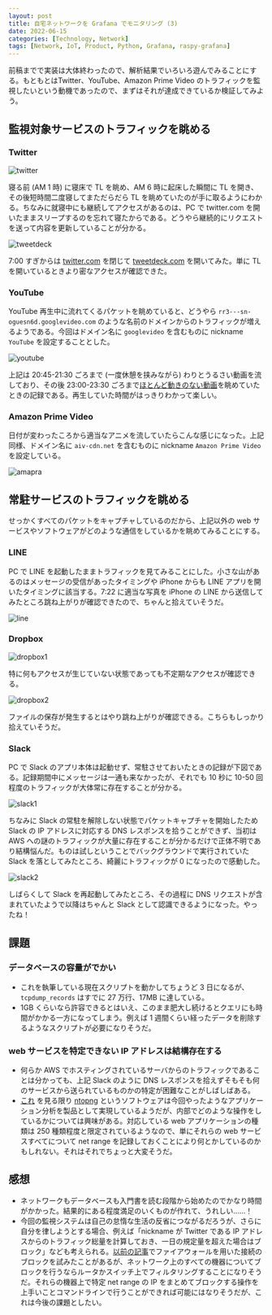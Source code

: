 ```yaml
---
layout: post
title: 自宅ネットワークを Grafana でモニタリング (3)
date: 2022-06-15
categories: [Technology, Network]
tags: [Network, IoT, Product, Python, Grafana, raspy-grafana]
---
```


前稿までで実装は大体終わったので、解析結果でいろいろ遊んでみることにする。もともとはTwitter、YouTube、Amazon Prime Video のトラフィックを監視したいという動機であったので、まずはそれが達成できているか検証してみよう。

## 監視対象サービスのトラフィックを眺める

### Twitter

![twitter](../../assets/img/raspy-grafana/twitter.png)

寝る前 (AM 1 時) に寝床で TL を眺め、AM 6 時に起床した瞬間に TL を開き、その後短時間二度寝してまただらだら TL を眺めていたのが手に取るようにわかる。ちなみに就寝中にも継続してアクセスがあるのは、PC で twitter.com を開いたままスリープするのを忘れて寝たからである。どうやら継続的にリクエストを送って内容を更新していることが分かる。

![tweetdeck](../../assets/img/raspy-grafana/tweetdeck.png)

7:00 すぎからは [twitter.com](http://twitter.com) を閉じて [tweetdeck.com](http://tweetdeck.com) を開いてみた。単に TL を開いているときより密なアクセスが確認できた。

### YouTube

YouTube 再生中に流れてくるパケットを眺めていると、どうやら `rr3---sn-oguesn6d.googlevideo.com` のような名前のドメインからのトラフィックが増えるようである。今回はドメイン名に `googlevideo` を含むものに nickname `YouTube` を設定することとした。

![youtube](../../assets/img/raspy-grafana/youtube.png)

上記は 20:45-21:30 ごろまで (一度休憩を挟みながら) わりとうるさい動画を流しており、その後 23:00-23:30 ごろまで[ほとんど動きのない動画](https://www.youtube.com/watch?v=jNbKHgUqkQs&list=PLKbtZxw-sJ9X1X1zJtB0OwW0bNoiElRih&index=38)を眺めていたときの記録である。再生していた時間がはっきりわかって楽しい。

### Amazon Prime Video

日付が変わったころから適当なアニメを流していたらこんな感じになった。上記同様、ドメイン名に `aiv-cdn.net` を含むものに nickname `Amazon Prime Video` を設定している。

![amapra](../../assets/img/raspy-grafana/amapra.png)

## 常駐サービスのトラフィックを眺める

せっかくすべてのパケットをキャプチャしているのだから、上記以外の web サービスやソフトウェアがどのような通信をしているかを眺めてみることにする。

### LINE

PC で LINE を起動したままトラフィックを見てみることにした。小さな山があるのはメッセージの受信があったタイミングや iPhone からも LINE アプリを開いたタイミングに該当する。7:22 に適当な写真を iPhone の LINE から送信してみたところ跳ね上がりが確認できたので、ちゃんと拾えていそうだ。

![line](../../assets/img/raspy-grafana/line.png)

### Dropbox

![dropbox1](../../assets/img/raspy-grafana/dropbox1.png)

特に何もアクセスが生じていない状態であっても不定期なアクセスが確認できる。

![dropbox2](../../assets/img/raspy-grafana/dropbox2.png)

ファイルの保存が発生するとはやり跳ね上がりが確認できる。こちらもしっかり拾えていそうだ。

### Slack

PC で Slack のアプリ本体は起動せず、常駐させておいたときの記録が下図である。記録期間中にメッセージは一通も来なかったが、それでも 10 秒に 10-50 回程度のトラフィックが大体常に存在することが分かる。

![slack1](../../assets/img/raspy-grafana/slack1.png)

ちなみに Slack の常駐を解除しない状態でパケットキャプチャを開始したため Slack の IP アドレスに対応する DNS レスポンスを拾うことができず、当初は AWS への謎のトラフィックが大量に存在することが分かるだけで正体不明であり結構悩んだ。ものは試しということでバックグラウンドで実行されていた Slack を落としてみたところ、綺麗にトラフィックが 0 になったので感動した。

![slack2](../../assets/img/raspy-grafana/slack2.png)

しばらくして Slack を再起動してみたところ、その過程に DNS リクエストが含まれていたようで以降はちゃんと Slack として認識できるようになった。やったね！

## 課題

### データベースの容量がでかい

- これを執筆している現在スクリプトを動かしてちょうど 3 日になるが、`tcpdump_records` はすでに 27 万行、17MB に達している。
- 1GB くらいなら許容できるとはいえ、このまま肥大し続けるとクエリにも時間がかかる一方になってしまう。例えば 1 週間くらい経ったデータを削除するようなスクリプトが必要になりそうだ。

### web サービスを特定できない IP アドレスは結構存在する

- 何らか AWS でホスティングされているサーバからのトラフィックであることは分かっても、上記 Slack のように DNS レスポンスを拾えずそもそも何のサービスから送られているものかの特定が困難なことがしばしばある。
- [これ](https://swri.jp/solution/C1523) を見る限り [ntopng](https://www.ntop.org/products/traffic-analysis/ntop/) というソフトウェアは今回やったようなアプリケーション分析を製品として実現しているようだが、内部でどのような操作をしているかについては興味がある。対応している web アプリケーションの種類は 250 種類程度と限定されているようなので、単にそれらの web サービスすべてについて net range を記録しておくことにより何とかしているのかもしれない。それはそれでちょっと大変そうだ。

## 感想

- ネットワークもデータベースも入門書を読む段階から始めたのでかなり時間がかかった。結果的にある程度満足のいくものが作れて、うれしい……！
- 今回の監視システムは自己の怠惰な生活の反省につながるだろうが、さらに自分を律しようとする場合、例えば「nickname が Twitter である IP アドレスからのトラフィック総量を計算しておき、一日の規定量を超えた場合はブロック」なども考えられる。[以前の記事](https://i-was-a-ki.hatenablog.com/entry/2020/10/09/201702)でファイアウォールを用いた接続のブロックを試みたことがあるが、ネットワーク上のすべての機器についてブロックを行うならルータかスイッチ上でフィルタリングすることになりそうだ。それらの機器上で特定 net range の IP をまとめてブロックする操作を上手いことコマンドラインで行うことができれば可能にはなりそうだが、これは今後の課題としたい。